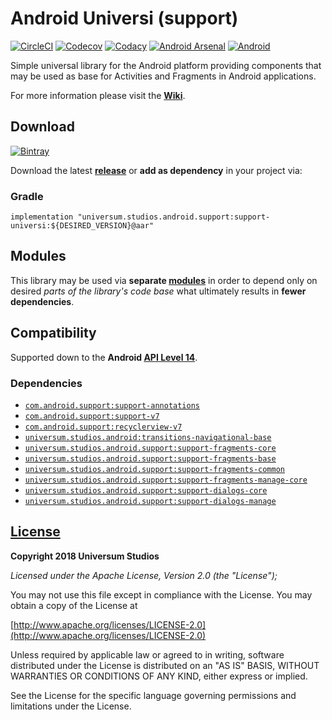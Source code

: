 Android Universi (support)
===============

[![CircleCI](https://circleci.com/gh/universum-studios/android_universi/tree/support-master.svg?style=shield)](https://circleci.com/gh/universum-studios/android_universi/tree/support-master)
[![Codecov](https://codecov.io/gh/universum-studios/android_universi/branch/support-master/graph/badge.svg)](https://codecov.io/gh/universum-studios/android_universi)
[![Codacy](https://api.codacy.com/project/badge/Grade/c485a93364074dc5a87c7cb43dce9c3f)](https://www.codacy.com/app/universum-studios/android_universi?utm_source=github.com&amp;utm_medium=referral&amp;utm_content=universum-studios/android_universi&amp;utm_campaign=Badge_Grade)
[![Android Arsenal](https://img.shields.io/badge/Android%20Arsenal-Universi-green.svg?style=flat)](https://android-arsenal.com/details/1/5412)
[![Android](https://img.shields.io/badge/android-8.1-blue.svg)](https://developer.android.com/about/versions/oreo/android-8.1.html)

Simple universal library for the Android platform providing components that may be used as base for Activities and Fragments in Android applications.

For more information please visit the **[Wiki](https://github.com/universum-studios/android_universi/wiki)**.

## Download ##
[![Bintray](https://api.bintray.com/packages/universum-studios/android/universum.studios.android.support%3Asupport-universi/images/download.svg)](https://bintray.com/universum-studios/android/universum.studios.android.support%3Asupport-universi/_latestVersion)

Download the latest **[release](https://github.com/universum-studios/android_universi/releases "Releases page")** or **add as dependency** in your project via:

### Gradle ###

    implementation "universum.studios.android.support:support-universi:${DESIRED_VERSION}@aar"

## Modules ##

This library may be used via **separate [modules](https://github.com/universum-studios/android_fragments/blob/support-master/MODULES.md)**
in order to depend only on desired _parts of the library's code base_ what ultimately results in **fewer dependencies**.

## Compatibility ##

Supported down to the **Android [API Level 14](http://developer.android.com/about/versions/android-4.0.html "See API highlights")**.

### Dependencies ###

- [`com.android.support:support-annotations`](https://developer.android.com/topic/libraries/support-library/packages.html#annotations)
- [`com.android.support:support-v7`](https://developer.android.com/topic/libraries/support-library/packages.html#v7)
- [`com.android.support:recyclerview-v7`](https://developer.android.com/topic/libraries/support-library/packages.html#v7)
- [`universum.studios.android:transitions-navigational-base`](https://github.com/universum-studios/android_transitions/blob/master/MODULES.md)
- [`universum.studios.android.support:support-fragments-core`](https://github.com/universum-studios/android_fragments/blob/support-master/MODULES.md)
- [`universum.studios.android.support:support-fragments-base`](https://github.com/universum-studios/android_fragments/blob/support-master/MODULES.md)
- [`universum.studios.android.support:support-fragments-common`](https://github.com/universum-studios/android_fragments/blob/support-master/MODULES.md)
- [`universum.studios.android.support:support-fragments-manage-core`](https://github.com/universum-studios/android_fragments/blob/support-master/MODULES.md)
- [`universum.studios.android.support:support-dialogs-core`](https://github.com/universum-studios/android_dialogs/blob/support-master/MODULES.md)
- [`universum.studios.android.support:support-dialogs-manage`](https://github.com/universum-studios/android_dialogs/blob/support-master/MODULES.md)

## [License](https://github.com/universum-studios/android_fragments/blob/support-master/LICENSE.md) ##

**Copyright 2018 Universum Studios**

_Licensed under the Apache License, Version 2.0 (the "License");_

You may not use this file except in compliance with the License. You may obtain a copy of the License at

[http://www.apache.org/licenses/LICENSE-2.0](http://www.apache.org/licenses/LICENSE-2.0)

Unless required by applicable law or agreed to in writing, software distributed under the License
is distributed on an "AS IS" BASIS, WITHOUT WARRANTIES OR CONDITIONS OF ANY KIND, either express
or implied.
     
See the License for the specific language governing permissions and limitations under the License.